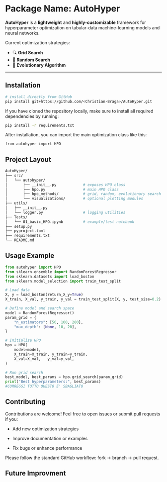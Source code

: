 # Package Name: AutoHyper

**AutoHyper** is a **lightweight** and **highly-customizable** framework for hyperparameter optimization on tabular-data machine-learning models and neural networks.

Current optimization strategies:

- 🔍 **Grid Search**
- 🎲 **Random Search**
- 🧬 **Evolutionary Algorithm**

---

## Installation

```bash
# install directly from GitHub
pip install git+https://github.com/<Christian-Braga>/AutoHyper.git
```

If you have cloned the repository locally, make sure to install all required dependencies by running:

```bash
pip install -r requirements.txt
```

After installation, you can import the main optimization class like this:

```bash
from autohyper import HPO
```

## Project Layout

```bash
AutoHyper/
├── src/
│   └── autohyper/
│       ├── __init__.py            # exposes HPO class
│       ├── hpo.py                 # main HPO class
│       ├── hpo_methods/           # grid, random, evolutionary search
│       └── visualizations/        # optional plotting modules
├── utils/
│   ├── __init__.py
│   └── logger.py                  # logging utilities
├── Tests/
│   └── 01_basic_HPO.ipynb         # example/test notebook
├── setup.py
├── pyproject.toml
├── requirements.txt
└── README.md
```

## Usage Example

```python
from autohyper import HPO
from sklearn.ensemble import RandomForestRegressor
from sklearn.datasets import load_boston
from sklearn.model_selection import train_test_split

# Load data
X, y = load_boston(return_X_y=True)
X_train, X_val, y_train, y_val = train_test_split(X, y, test_size=0.2)

# Define model and search space
model = RandomForestRegressor()
param_grid = {
    "n_estimators": [50, 100, 200],
    "max_depth": [None, 10, 20],
}

# Initialize HPO
hpo = HPO(
    model=model,
    X_train=X_train, y_train=y_train,
    X_val=X_val,   y_val=y_val,
)

# Run grid search
best_model, best_params = hpo.grid_search(param_grid)
print("Best hyperparameters:", best_params)
#CORREGGI TUTTO QUESTO E' SBAGLIATO
```

## Contributing

Contributions are welcome! Feel free to open issues or submit pull requests if you:

- Add new optimization strategies

- Improve documentation or examples

- Fix bugs or enhance performance

Please follow the standard GitHub workflow: fork → branch → pull request.

## Future Improvment
